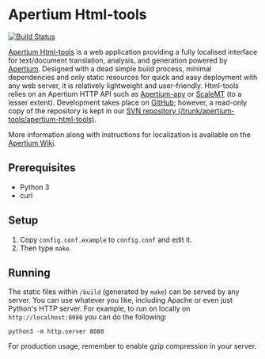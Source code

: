 Apertium Html-tools
====================

[![Build Status](https://travis-ci.org/goavki/apertium-html-tools.svg?branch=master)](https://travis-ci.org/goavki/apertium-html-tools)

[Apertium Html-tools](http://wiki.apertium.org/wiki/Apertium-html-tools) is a web application 
providing a fully localised interface for text/document translation, analysis, and generation 
powered by [Apertium](http://apertium.org). Designed with a dead simple build process, minimal 
dependencies and only static resources for quick and easy deployment with any web server, it is 
relatively lightweight and user-friendly. Html-tools relies on an Apertium HTTP API such as 
[Apertium-apy](http://wiki.apertium.org/wiki/Apertium-apy) or [ScaleMT](http://wiki.apertium.org/wiki/ScaleMT)
(to a lesser extent). Development takes place on [GitHub](https://github.com/goavki/apertium-html-tools);
however, a read-only copy of the repository is kept in our [SVN repository (/trunk/apertium-tools/apertium-html-tools)](https://svn.code.sf.net/p/apertium/svn/trunk/apertium-tools/apertium-html-tools/).

More information along with instructions for localization is available on the [Apertium Wiki](http://wiki.apertium.org/wiki/Apertium-html-tools).

Prerequisites
----------------
* Python 3
* curl

Setup
-------
1. Copy `config.conf.example` to `config.conf` and edit it.
2. Then type `make`.

Running
----------
The static files within `/build` (generated by `make`) can be served by any server.
You can use whatever you like, including Apache or even just Python's HTTP server. 
For example, to run on locally on `http://localhost:8080` you can do the following:

    python3 -m http.server 8080

For production usage, remember to enable gzip compression in your server.
